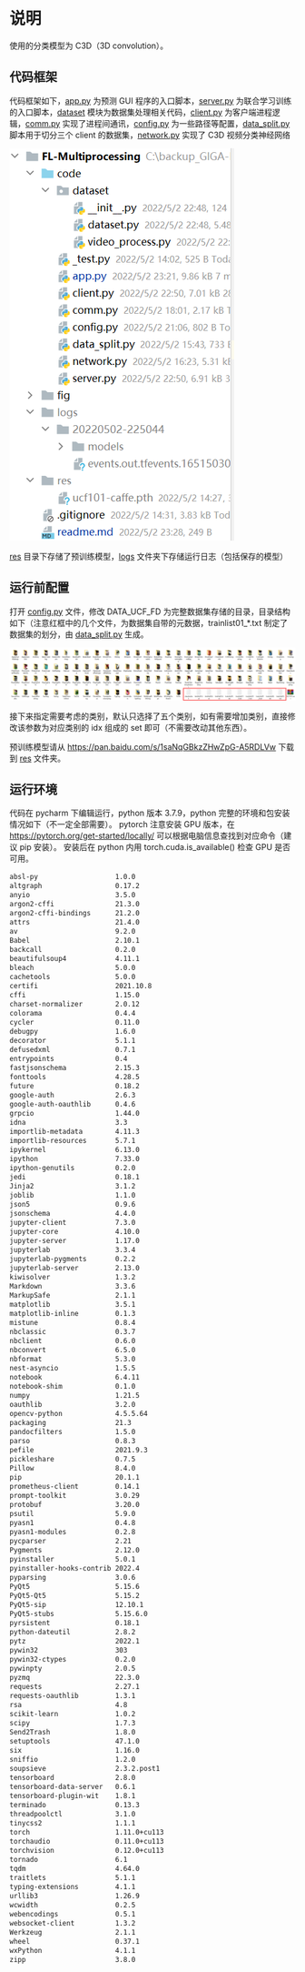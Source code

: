 # 说明
使用的分类模型为 C3D（3D convolution）。
## 代码框架
代码框架如下，[app.py](code/app.py) 为预测 GUI 程序的入口脚本，[server.py](code/server.py) 为联合学习训练的入口脚本，[dataset](code/dataset) 模块为数据集处理相关代码，[client.py](code/client.py) 为客户端进程逻辑，[comm.py](code/comm.py) 实现了进程间通讯，[config.py](code/config.py) 为一些路径等配置，[data_split.py](code/data_split.py) 脚本用于切分三个 client 的数据集，[network.py](code/network.py) 实现了 C3D 视频分类神经网络

![代码结构](fig/code.png)

[res](res) 目录下存储了预训练模型，[logs](logs) 文件夹下存储运行日志（包括保存的模型）

## 运行前配置
打开 [config.py](code/config.py) 文件，修改 DATA_UCF_FD 为完整数据集存储的目录，目录结构如下（注意红框中的几个文件，为数据集自带的元数据，trainlist01_*.txt 制定了数据集的划分，由 [data_split.py](code/data_split.py) 生成。

![数据集文件夹](fig/data.png)

接下来指定需要考虑的类别，默认只选择了五个类别，如有需要增加类别，直接修改该参数为对应类别的 idx 组成的 set 即可（不需要改动其他东西）。

预训练模型请从 https://pan.baidu.com/s/1saNqGBkzZHwZpG-A5RDLVw 下载到 [res](res) 文件夹。

## 运行环境
代码在 pycharm 下编辑运行，python 版本 3.7.9，python 完整的环境和包安装情况如下（不一定全部需要）。
pytorch 注意安装 GPU 版本，在 https://pytorch.org/get-started/locally/ 可以根据电脑信息查找到对应命令（建议 pip 安装）。
安装后在 python 内用 torch.cuda.is_available() 检查 GPU 是否可用。
```
absl-py                   1.0.0
altgraph                  0.17.2
anyio                     3.5.0
argon2-cffi               21.3.0
argon2-cffi-bindings      21.2.0
attrs                     21.4.0
av                        9.2.0
Babel                     2.10.1
backcall                  0.2.0
beautifulsoup4            4.11.1
bleach                    5.0.0
cachetools                5.0.0
certifi                   2021.10.8
cffi                      1.15.0
charset-normalizer        2.0.12
colorama                  0.4.4
cycler                    0.11.0
debugpy                   1.6.0
decorator                 5.1.1
defusedxml                0.7.1
entrypoints               0.4
fastjsonschema            2.15.3
fonttools                 4.28.5
future                    0.18.2
google-auth               2.6.3
google-auth-oauthlib      0.4.6
grpcio                    1.44.0
idna                      3.3
importlib-metadata        4.11.3
importlib-resources       5.7.1
ipykernel                 6.13.0
ipython                   7.33.0
ipython-genutils          0.2.0
jedi                      0.18.1
Jinja2                    3.1.2
joblib                    1.1.0
json5                     0.9.6
jsonschema                4.4.0
jupyter-client            7.3.0
jupyter-core              4.10.0
jupyter-server            1.17.0
jupyterlab                3.3.4
jupyterlab-pygments       0.2.2
jupyterlab-server         2.13.0
kiwisolver                1.3.2
Markdown                  3.3.6
MarkupSafe                2.1.1
matplotlib                3.5.1
matplotlib-inline         0.1.3
mistune                   0.8.4
nbclassic                 0.3.7
nbclient                  0.6.0
nbconvert                 6.5.0
nbformat                  5.3.0
nest-asyncio              1.5.5
notebook                  6.4.11
notebook-shim             0.1.0
numpy                     1.21.5
oauthlib                  3.2.0
opencv-python             4.5.5.64
packaging                 21.3
pandocfilters             1.5.0
parso                     0.8.3
pefile                    2021.9.3
pickleshare               0.7.5
Pillow                    8.4.0
pip                       20.1.1
prometheus-client         0.14.1
prompt-toolkit            3.0.29
protobuf                  3.20.0
psutil                    5.9.0
pyasn1                    0.4.8
pyasn1-modules            0.2.8
pycparser                 2.21
Pygments                  2.12.0
pyinstaller               5.0.1
pyinstaller-hooks-contrib 2022.4
pyparsing                 3.0.6
PyQt5                     5.15.6
PyQt5-Qt5                 5.15.2
PyQt5-sip                 12.10.1
PyQt5-stubs               5.15.6.0
pyrsistent                0.18.1
python-dateutil           2.8.2
pytz                      2022.1
pywin32                   303
pywin32-ctypes            0.2.0
pywinpty                  2.0.5
pyzmq                     22.3.0
requests                  2.27.1
requests-oauthlib         1.3.1
rsa                       4.8
scikit-learn              1.0.2
scipy                     1.7.3
Send2Trash                1.8.0
setuptools                47.1.0
six                       1.16.0
sniffio                   1.2.0
soupsieve                 2.3.2.post1
tensorboard               2.8.0
tensorboard-data-server   0.6.1
tensorboard-plugin-wit    1.8.1
terminado                 0.13.3
threadpoolctl             3.1.0
tinycss2                  1.1.1
torch                     1.11.0+cu113
torchaudio                0.11.0+cu113
torchvision               0.12.0+cu113
tornado                   6.1
tqdm                      4.64.0
traitlets                 5.1.1
typing-extensions         4.1.1
urllib3                   1.26.9
wcwidth                   0.2.5
webencodings              0.5.1
websocket-client          1.3.2
Werkzeug                  2.1.1
wheel                     0.37.1
wxPython                  4.1.1
zipp                      3.8.0
```
